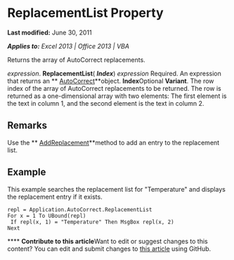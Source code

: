 
# ReplacementList Property

 **Last modified:** June 30, 2011

 _**Applies to:** Excel 2013 | Office 2013 | VBA_

Returns the array of AutoCorrect replacements.

 _expression_. **ReplacementList**( **_Index_**)
 _expression_ Required. An expression that returns an ** [AutoCorrect](68fa11da-e28f-53cd-3d50-a1f19d261a02.md)**object.
 **Index**Optional  **Variant**. The row index of the array of AutoCorrect replacements to be returned. The row is returned as a one-dimensional array with two elements: The first element is the text in column 1, and the second element is the text in column 2.

## Remarks

Use the  ** [AddReplacement](70a6a3f7-e42f-e8b4-d7f8-1ad8f8c66ba7.md)**method to add an entry to the replacement list.


## Example

This example searches the replacement list for "Temperature" and displays the replacement entry if it exists.


```
repl = Application.AutoCorrect.ReplacementList 
For x = 1 To UBound(repl) 
 If repl(x, 1) = "Temperature" Then MsgBox repl(x, 2) 
Next
```


****   **Contribute to this article**Want to edit or suggest changes to this content? You can edit and submit changes to  [this article](https://github.com/jhershey00/VBA_Excel_Test/OpenXMLCon/articles/14209e45-f0e9-a166-7970-ecf3ca79e570.md) using GitHub.


